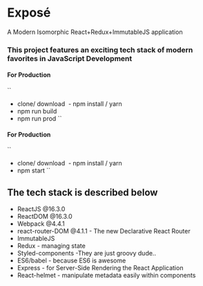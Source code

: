 # Exposé
A Modern Isomorphic React+Redux+ImmutableJS application

### This project features an exciting tech stack of modern favorites in JavaScript Development

#### For Production
``
  - clone/ download
  - npm install / yarn
  - npm run build
  - npm run prod
``
#### For Production
``
  - clone/ download
  - npm install / yarn
  - npm start
``

## The tech stack is described below

- ReactJS @16.3.0 
- ReactDOM @16.3.0 
- Webpack @4.4.1
- react-router-DOM @4.1.1 - The new Declarative React Router
- ImmutableJS
- Redux - managing state
- Styled-components -They are just groovy dude..
- ES6/babel - because ES6 is awesome
- Express - for Server-Side Rendering the React Application
- React-helmet - manipulate metadata easily within components

